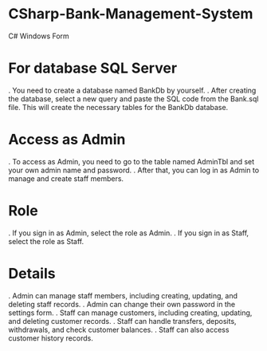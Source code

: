 # CSharp-Bank-Management-System
C# Windows Form

# For database SQL Server
. You need to create a database named BankDb by yourself.
. After creating the database, select a new query and paste the SQL code from the Bank.sql file. This will create the necessary tables for the BankDb database.

# Access as Admin
. To access as Admin, you need to go to the table named AdminTbl and set your own admin name and password.
. After that, you can log in as Admin to manage and create staff members.

# Role
. If you sign in as Admin, select the role as Admin.
. If you sign in as Staff, select the role as Staff.

# Details
. Admin can manage staff members, including creating, updating, and deleting staff records.
. Admin can change their own password in the settings form.
. Staff can manage customers, including creating, updating, and deleting customer records.
. Staff can handle transfers, deposits, withdrawals, and check customer balances.
. Staff can also access customer history records.

